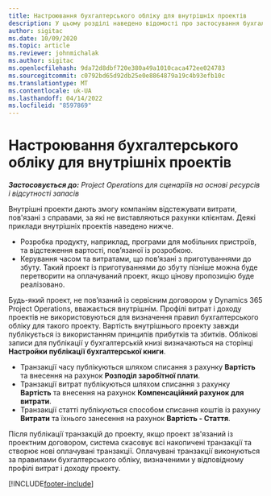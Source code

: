 ```yaml
---
title: Настроювання бухгалтерського обліку для внутрішніх проектів
description: У цьому розділі наведено відомості про застосування бухгалтерського обліку для внутрішніх проектів в Project Operations.
author: sigitac
ms.date: 10/09/2020
ms.topic: article
ms.reviewer: johnmichalak
ms.author: sigitac
ms.openlocfilehash: 9da72d8dbf720e380a49a1010caca472ee024783
ms.sourcegitcommit: c0792bd65d92db25e0e8864879a19c4b93efb10c
ms.translationtype: MT
ms.contentlocale: uk-UA
ms.lasthandoff: 04/14/2022
ms.locfileid: "8597869"
---
```

# <a name="configure-accounting-for-internal-projects"></a>Настроювання бухгалтерського обліку для внутрішніх проектів

_**Застосовується до:** Project Operations для сценаріїв на основі ресурсів і відсутності запасів_

Внутрішні проекти дають змогу компаніям відстежувати витрати, пов'язані з справами, за які не виставляються рахунки клієнтам. Деякі приклади внутрішніх проектів наведено нижче.

- Розробка продукту, наприклад, програми для мобільних пристроїв, та відстеження вартості, пов’язаної із розробкою.
- Керування часом та витратами, що пов’язані з приготуваннями до збуту. Такий проект із приготуваннями до збуту пізніше можна буде перетворити на оплачуваний проект, якщо цінову пропозицію буде реалізовано.

Будь-який проект, не пов’язаний із сервісним договором у Dynamics 365 Project Operations, вважається внутрішнім. Профілі витрат і доходу проектів не використовуються для визначення правил бухгалтерського обліку для такого проекту. Вартість внутрішнього проекту завжди публікується із використанням принципів прибутків та збитків. Облікові записи для публікації у бухгалтерській книзі визначаються на сторінці **Настройки публікації бухгалтерської книги**.

- Транзакції часу публікуються шляхом списання з рахунку **Вартість** та внесення на рахунок **Розподіл заробітної плати**.
- Транзакції витрат публікуються шляхом списання з рахунку **Вартість** та внесення на рахунок **Компенсаційний рахунок для витрати**.
- Транзакції статті публікуються способом списання коштів із рахунку **Витрати** та їхнього занесення на рахунок **Вартість - Стаття**.

Після публікації транзакцій до проекту, якщо проект зв'язаний із проектним договором, система скасовує всі накопичені транзакції та створює нові оплачувані транзакції. Оплачувані транзакції виконуються за правилами бухгалтерського обліку, визначеними у відповідному профілі витрат і доходу проекту.




[!INCLUDE[footer-include](../includes/footer-banner.md)]
